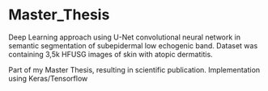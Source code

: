 # Master_Thesis
Deep Learning approach using U-Net convolutional neural network in semantic segmentation of subepidermal low echogenic band.
Dataset was containing 3,5k HFUSG images of skin with atopic dermatitis.

Part of my Master Thesis, resulting in scientific publication.
Implementation using Keras/Tensorflow
